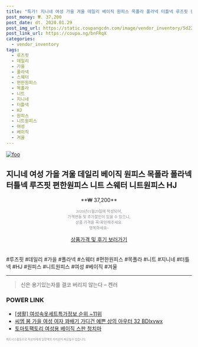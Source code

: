 ```yaml
--- 
title: "특가! 지니네 여성 가을 겨울 데일리 베이직 원피스 목폴라 폴라넥 터틀넥 루즈핏 편한원피스 니트..." 
post_money: ₩. 37,200 
post_date: dt. 2020.01.29 
post_img_url: https://static.coupangcdn.com/image/vendor_inventory/5d22/6a6306706257338f282c3751f5743f069d12718a76ca12c0dff492fcd9f6.jpg 
post_link_url: https://coupa.ng/bnFRqX 
categories: 
  - vendor_inventory 
tags: 
  - 루즈핏 
  - 데일리 
  - 가을 
  - 폴라넥 
  - 스웨터 
  - 편한원피스 
  - 목폴라 
  - 니트 
  - 지니네 
  - 터틀넥 
  - HJ 
  - 원피스 
  - 니트원피스 
  - 여성 
  - 베이직 
  - 겨울 
--- 
```

[![foo](https://static.coupangcdn.com/image/vendor_inventory/5d22/6a6306706257338f282c3751f5743f069d12718a76ca12c0dff492fcd9f6.jpg)](https://coupa.ng/bnFRqX) 

## 지니네 여성 가을 겨울 데일리 베이직 원피스 목폴라 폴라넥 터틀넥 루즈핏 편한원피스 니트 스웨터 니트원피스 HJ 
<p style="text-align: center;">**₩ 37,200**</p> 
<p style="text-align: center;"><span style="color: #898c8f; font-family: Georgia,Times,serif; font-size: 0.75em;">2020년01월29일에 작성되어, <br>가격변동 및 추가할인이 있을 수 있으니,<br> 상품 가격을 꼭!확인해주세요.<br>행복하세요~</span> 
</p>	 
<div markdown="0" style="text-align: center;"><a href="https://coupa.ng/bnFRqX" class="btn btn--success">상품가격 및 후기 보러가기</a></div> 
<br><br> 
  #루즈핏 #데일리 #가을 #폴라넥 #스웨터 #편한원피스 #목폴라 #니트 #지니네 #터틀넥 #HJ #원피스 #니트원피스 #여성 #베이직 #겨울 
<hr> 

> 신은 용기있는자를 결코 버리지 않는다 – 켄러 


### POWER LINK

* <a href="https://blog.naver.com/fasyy4321/221771896030" target="_blank"> [생활] 여성속옷세트특가정보 순위 ~11위</a>
* <a href="https://blog.naver.com/fasyy4321/221789387800" target="_blank">씨엠 봄 가을 여성 여자 꽈배기 가디건 예쁜 상의 아우터 32 BDlxvwx</a>
* <a href="https://blog.naver.com/santokki14/221787063369" target="_blank">토마토팩토리 여성용 베이직 스판 청치마</a>

<span style="color: #898c8f; font-family: Georgia,Times,serif; font-size: 0.55em;">파트너스활동으로 작성자에게 일정액의 커미션이 제공될수 있습니다.</span> 
